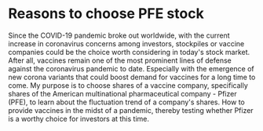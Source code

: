 # Reasons to choose PFE stock
Since the COVID-19 pandemic broke out worldwide, with the current increase in coronavirus concerns among investors, stockpiles or vaccine companies could be the choice worth considering in today's stock market. 
After all, vaccines remain one of the most prominent lines of defense against the coronavirus pandemic to date. 
Especially with the emergence of new corona variants that could boost demand for vaccines for a long time to come. 
My purpose is to choose shares of a vaccine company, specifically shares of the American multinational pharmaceutical company - Pfizer (PFE), to learn about the fluctuation trend of a company's shares. 
How to provide vaccines in the midst of a pandemic, thereby testing whether Pfizer is a worthy choice for investors at this time.

